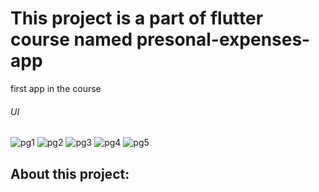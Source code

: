 # This project is a part of flutter course named presonal-expenses-app
first app in the course

###### UI

![pg1](https://i.postimg.cc/Bbcdm7Bf/Screenshot-1633888430.png) ![pg2](https://i.postimg.cc/T2VM2hMN/Screenshot-1633888435.png) ![pg3](https://i.postimg.cc/gksCR50v/Screenshot-1633888458.png) ![pg4](https://i.postimg.cc/zXqmy5qz/Screenshot-1633888469.png) ![pg5](https://i.postimg.cc/Jn4mHkwQ/Screenshot-1633890065.png)



## About this project:
